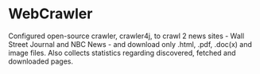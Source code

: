 # WebCrawler
Configured open-source crawler, crawler4j, to crawl 2 news sites - Wall Street Journal and NBC News - and download only .html, .pdf, .doc(x) and image files. Also collects statistics regarding discovered, fetched and downloaded pages.
